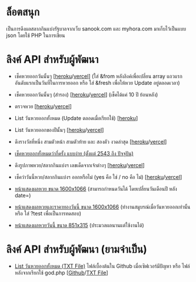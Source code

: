 # ล็อตสนุก
เป็นการดึงผลสลากกินแบ่งรัฐบาลจากเว็บ sanook.com และ myhora.com มาเก็บไว้เป็นแบบ json โดยใช้ PHP ในการเขียน

# ลิงค์ API สำหรับผู้พัฒนา
* เช็คหวยออกวันนั้นๆ [[heroku](https://lottsanook.herokuapp.com/?date=01102563)/[vercel](https://lottsanook.vercel.app/api/?date=01102563)] (ใส่ &from หลังลิงค์เพื่อเปลี่ยน array แถวแรกอันดับแรกเป็นวันที่ในการหวยออก หรือ ใส่ &fresh เพื่อให้หวย Update อยู่ตลอดเวลา)

* เช็คหวยออกวันนั้นๆ (สำรอง) [[heroku](https://lottsanook.herokuapp.com/index2.php?date=01102563)/[vercel](https://lottsanook.vercel.app/api/index2.php?date=01102563)] (เช็คได้แค่ 10 ปี ย้อนหลัง)

* ตรวจหวย [[heroku](https://lottsanook.herokuapp.com/checklottery.php?by=01032564&search=835573)/[vercel](https://lottsanook.vercel.app/api/checklottery.php?by=01032564&search=835573)]

* List วันหวยออกทั้งหมด (Update ตลอดเมื่อเรียกใช้) [[heroku](https://lottsanook.herokuapp.com/god.php)]

* List วันหวยออกของปีนั้นๆ [[heroku](https://lottsanook.herokuapp.com/gdpy.php?year=2555)/[vercel](https://lottsanook.vercel.app/api/gdpy.php?year=2555)]

* ดึงรางวัลที่หนึ่ง สามตัวหน้า สามตัวท้าย และ สองตัว งวดล่าสุด [[heroku](http://lottsanook.herokuapp.com/lastlot/)/[vercel](https://lottsanook.vercel.app/api/lastlot.php)]

* [เช็คหวยออกทั้งหมดว่ากี่ครั้ง แบบง่าย (ตั้งแต่ 2543 ถึง ปัจจุปัน)](https://lottsanook.herokuapp.com/finddol.php?search=81)

* ดึงรูปภาพหวย/สลากกินแบ่งฯ เลขเด็ดจากเจ้าต่างๆ [[heroku](https://lottsanook.herokuapp.com/getchit.php)/[vercel](https://lottsanook.vercel.app/api/getchit.php)]

* เช็คว่าวันนี้หวย/สลากกินแบ่งฯ ออกหรือไม่ (yes คือ ใช่ / no คือ ไม่) [[heroku](https://lottsanook.herokuapp.com/reto.php)/[vercel](https://lottsanook.vercel.app/api/reto.php)]

* [หน้าแสดงผลหวย ขนาด 1600x1066](http://lottsanook.herokuapp.com/viewlot.php?date=01022563) (สามารถกำหนดวันได้ โดยเปลี่ยนวันเดือนปี หลัง date=)

* [หน้าแสดงผลหวยและราคาทองวันนี้ ขนาด 1600x1066](https://lottsanook.herokuapp.com/viewlot_gold.php) (ทำงานสมูบรณ์เมื่อวันหวยออกเท่านั้น หรือ ใส่ ?test เพื่อเป็นการทดสอบ)

* [หน้าแสดงผลหวยวันนี้ ขนาด 851x315](https://lottsanook.herokuapp.com/viewlo.php) (ประมวลผลนานแต่ใช้งานได้)

# ลิงค์ API สำหรับผู้พัฒนา (ยามจำเป็น)

* [List วันหวยออกทั้งหมด (TXT File)]() ไฟล์เบื้องต้นใน Github เมื่อเซิฟเวอร์มีปัญหา หรือ ไฟล์หลังจากเรียกใช้ god.php [[Github](https://raw.githubusercontent.com/Quad-B/lottsanook/main/cache/test.txt)/[TXT File](https://lottsanook.herokuapp.com/cache/test.txt)]
